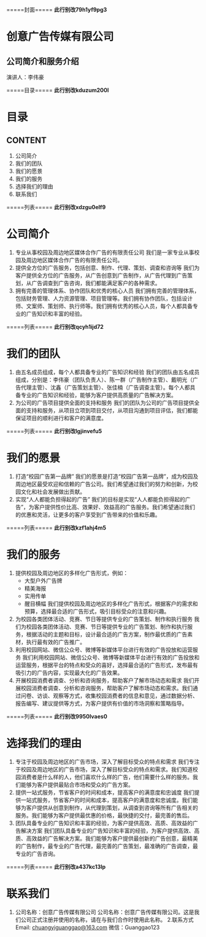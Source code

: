 =====封面=====
**此行别改79h1yf9pg3**
# 创意广告传媒有限公司
## 公司简介和服务介绍
演讲人：李伟豪

=====目录=====
**此行别改kduzum200l**
# 目录
## CONTENT
1. 公司简介
2. 我们的团队
3. 我们的愿景
4. 我们的服务
5. 选择我们的理由
6. 联系我们

=====列表=====
**此行别改xdzgu0elf9**
# 公司简介
1. 专业从事校园及周边地区媒体合作广告的有限责任公司
我们是一家专业从事校园及周边地区媒体合作广告的有限责任公司。
2. 提供全方位的广告服务，包括创意、制作、代理、策划、调查和咨询等
我们为客户提供全方位的广告服务，从广告创意到广告制作，从广告代理到广告策划，从广告调查到广告咨询，我们都能满足客户的各种需求。
3. 拥有完善的管理体系、协作团队和优秀的核心人员
我们拥有完善的管理体系，包括财务管理、人力资源管理、项目管理等。我们拥有协作团队，包括设计师、文案师、策划师、执行师等。我们拥有优秀的核心人员，每个人都具备专业的广告知识和丰富的经验。

=====列表=====
**此行别改qcyh1ijd72**
# 我们的团队
1. 由五名成员组成，每个人都具备专业的广告知识和经验
我们的团队由五名成员组成，分别是：李伟豪（团队负责人）、陈一群（广告制作主管）、戴明光（广告代理主管）、沈鑫（广告策划主管）、张佳楠（广告调查主管）。每个人都具备专业的广告知识和经验，能够为客户提供高质量的广告解决方案。
2. 为公司的广告项目提供全面的支持和服务
我们的团队为公司的广告项目提供全面的支持和服务，从项目立项到项目交付，从项目沟通到项目评估，我们都能保证项目的顺利进行和客户的满意度。

=====列表=====
**此行别改lgjinvefu5**
# 我们的愿景
1. 打造“校园广告第一品牌”
我们的愿景是打造“校园广告第一品牌”，成为校园及周边地区最受欢迎和信赖的广告公司。我们希望通过我们的努力和创新，为校园文化和社会发展做出贡献。
2. 实现“人人都能负担得起的广告”
我们的目标是实现“人人都能负担得起的广告”，为客户提供性价比高、效果好、效益高的广告服务。我们希望通过我们的优惠和灵活，让更多的客户享受到广告带来的价值和乐趣。

=====列表=====
**此行别改kzf1ahj4m5**
# 我们的服务
1. 提供校园及周边地区的多样化广告形式，例如：
   - 大型户外广告牌
   - 精美海报
   - 实用传单
   - 醒目横幅
我们提供校园及周边地区的多样化广告形式，根据客户的需求和预算，选择最合适的广告形式，吸引目标受众的注意和兴趣。
2. 为校园各类团体活动、竞赛、节日等提供专业的广告策划、制作和执行服务
我们为校园各类团体活动、竞赛、节日等提供专业的广告策划、制作和执行服务，根据活动的主题和目标，设计最合适的广告方案，制作最优质的广告素材，执行最有效的广告推广。
3. 利用校园网站、微信公众号、微博等新媒体平台进行有效的广告投放和运营服务
我们利用校园网站、微信公众号、微博等新媒体平台进行有效的广告投放和运营服务，根据平台的特点和受众的喜好，选择最合适的广告形式，发布最有吸引力的广告内容，实现最大化的广告效果。
4. 开展校园消费者调查、分析和咨询服务，帮助客户了解市场动态和需求
我们开展校园消费者调查、分析和咨询服务，帮助客户了解市场动态和需求。我们通过问卷、访谈、观察等方式，收集校园消费者的信息和意见，通过数据分析、报告编写、建议提供等方式，为客户提供有价值的市场洞察和策略指导。

=====列表=====
**此行别改9950lvaes0**
# 选择我们的理由
1. 专注于校园及周边地区的广告市场，深入了解目标受众的特点和需求
我们专注于校园及周边地区的广告市场，深入了解目标受众的特点和需求。我们知道校园消费者是什么样的人，他们喜欢什么样的广告，他们需要什么样的服务。我们能够为客户提供最贴合市场和受众的广告方案。
2. 提供一站式服务，节省客户的时间和成本，提高客户的满意度和忠诚度
我们提供一站式服务，节省客户的时间和成本，提高客户的满意度和忠诚度。我们能够为客户提供从创意到制作，从代理到策划，从调查到咨询等所有广告相关的服务。我们能够为客户提供最优惠的价格，最快捷的交付，最完善的售后。
3. 团队具备专业的广告知识和丰富的经验，为客户提供高效、高质、高效益的广告解决方案
我们团队具备专业的广告知识和丰富的经验，为客户提供高效、高质、高效益的广告解决方案。我们能够为客户提供最创新的广告创意，最精美的广告制作，最专业的广告代理，最完善的广告策划，最准确的广告调查，最专业的广告咨询。

=====列表=====
**此行别改a437kc13lp**
# 联系我们
1. 公司名称：创意广告传媒有限公司
公司名称：创意广告传媒有限公司。这是我们公司正式注册并使用的名称，请在与我们合作时使用此名称。
2.联系方式
Email: chuangyiguanggao@163.com
微信：Guanggao123

